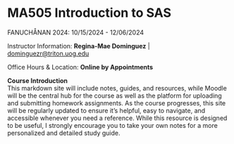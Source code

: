 # MA505 Introduction to SAS

FANUCHÅNAN 2024: 10/15/2024 - 12/06/2024

Instructor Information:
**Regina-Mae Dominguez** | dominguezr@triton.uog.edu

Office Hours & Location: **Online by Appointments**

**Course Introduction**  
This markdown site will include notes, guides, and resources, while Moodle will be the central hub for the course as well as the platform for uploading and submitting homework assignments. As the course progresses, this site will be regularly updated to ensure it’s helpful, easy to navigate, and accessible whenever you need a reference. While this resource is designed to be useful, I strongly encourage you to take your own notes for a more personalized and detailed study guide.

```{tableofcontents}
```
